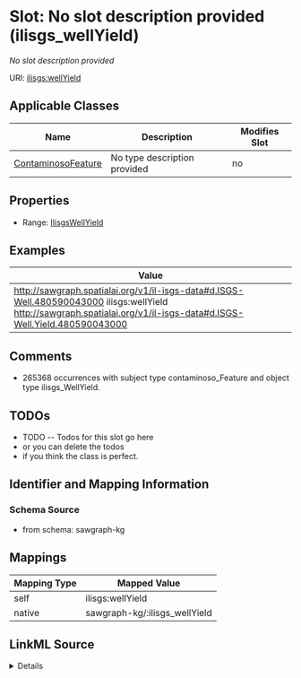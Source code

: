 

# Slot: No slot description provided (ilisgs_wellYield)


_No slot description provided_





URI: [ilisgs:wellYield](http://sawgraph.spatialai.org/v1/il-isgs#wellYield)



<!-- no inheritance hierarchy -->





## Applicable Classes

| Name | Description | Modifies Slot |
| --- | --- | --- |
| [ContaminosoFeature](../classes/ContaminosoFeature.md) | No type description provided |  no  |







## Properties

* Range: [IlisgsWellYield](../classes/IlisgsWellYield.md)






## Examples

| Value |
| --- |
| http://sawgraph.spatialai.org/v1/il-isgs-data#d.ISGS-Well.480590043000 ilisgs:wellYield http://sawgraph.spatialai.org/v1/il-isgs-data#d.ISGS-Well.Yield.480590043000 |

## Comments

* 265368 occurrences with subject type contaminoso_Feature and object type ilisgs_WellYield.

## TODOs

* TODO -- Todos for this slot go here
* or you can delete the todos
* if you think the class is perfect.

## Identifier and Mapping Information







### Schema Source


* from schema: sawgraph-kg




## Mappings

| Mapping Type | Mapped Value |
| ---  | ---  |
| self | ilisgs:wellYield |
| native | sawgraph-kg/:ilisgs_wellYield |




## LinkML Source

<details>
```yaml
name: ilisgs_wellYield
description: No slot description provided
title: No slot description provided
todos:
- TODO -- Todos for this slot go here
- or you can delete the todos
- if you think the class is perfect.
comments:
- 265368 occurrences with subject type contaminoso_Feature and object type ilisgs_WellYield.
examples:
- value: http://sawgraph.spatialai.org/v1/il-isgs-data#d.ISGS-Well.480590043000 ilisgs:wellYield
    http://sawgraph.spatialai.org/v1/il-isgs-data#d.ISGS-Well.Yield.480590043000
from_schema: sawgraph-kg
rank: 1000
slot_uri: ilisgs:wellYield
alias: ilisgs_wellYield
domain_of:
- contaminoso_Feature
range: ilisgs_WellYield

```
</details>